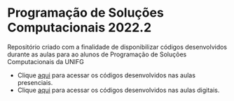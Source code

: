# Programação de Soluções Computacionais 2022.2
 Repositório criado com a finalidade de disponibilizar códigos desenvolvidos durante as aulas para ao alunos de Programação de Soluções Computacionais da UNIFG 


* Clique [aqui](https://github.com/profaraissa/2022.2-programacao/tree/aulas-presenciais) para acessar os códigos desenvolvidos nas aulas presenciais.
* Clique [aqui](https://github.com/profaraissa/2022.2-programacao/tree/aulas-remotas) para acessar os códigos desenvolvidos nas aulas digitais.
